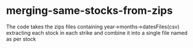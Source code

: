 # merging-same-stocks-from-zips
The code takes the zips files containing year->months->datesFiles(csv) extracting each stock in each strike and combine it into a single file named as per stock
